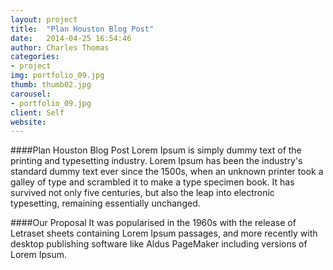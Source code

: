 ```yaml
---
layout: project
title:  "Plan Houston Blog Post"
date:   2014-04-25 16:54:46
author: Charles Thomas
categories:
- project
img: portfolio_09.jpg
thumb: thumb02.jpg
carousel:
- portfolio_09.jpg
client: Self
website: 
---
```

####Plan Houston Blog Post
Lorem Ipsum is simply dummy text of the printing and typesetting industry. Lorem Ipsum has been the industry's standard dummy text ever since the 1500s, when an unknown printer took a galley of type and scrambled it to make a type specimen book. It has survived not only five centuries, but also the leap into electronic typesetting, remaining essentially unchanged.

####Our Proposal
It was popularised in the 1960s with the release of Letraset sheets containing Lorem Ipsum passages, and more recently with desktop publishing software like Aldus PageMaker including versions of Lorem Ipsum.
